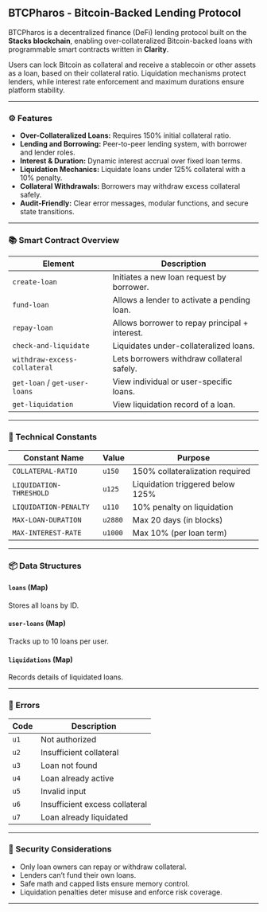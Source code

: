 

## BTCPharos - Bitcoin-Backed Lending Protocol

BTCPharos is a decentralized finance (DeFi) lending protocol built on the **Stacks blockchain**, enabling over-collateralized Bitcoin-backed loans with programmable smart contracts written in **Clarity**.

Users can lock Bitcoin as collateral and receive a stablecoin or other assets as a loan, based on their collateral ratio. Liquidation mechanisms protect lenders, while interest rate enforcement and maximum durations ensure platform stability.

---

### ⚙️ Features

* **Over-Collateralized Loans:** Requires 150% initial collateral ratio.
* **Lending and Borrowing:** Peer-to-peer lending system, with borrower and lender roles.
* **Interest & Duration:** Dynamic interest accrual over fixed loan terms.
* **Liquidation Mechanics:** Liquidate loans under 125% collateral with a 10% penalty.
* **Collateral Withdrawals:** Borrowers may withdraw excess collateral safely.
* **Audit-Friendly:** Clear error messages, modular functions, and secure state transitions.

---

### 📚 Smart Contract Overview

| Element                       | Description                                    |
| ----------------------------- | ---------------------------------------------- |
| `create-loan`                 | Initiates a new loan request by borrower.      |
| `fund-loan`                   | Allows a lender to activate a pending loan.    |
| `repay-loan`                  | Allows borrower to repay principal + interest. |
| `check-and-liquidate`         | Liquidates under-collateralized loans.         |
| `withdraw-excess-collateral`  | Lets borrowers withdraw collateral safely.     |
| `get-loan` / `get-user-loans` | View individual or user-specific loans.        |
| `get-liquidation`             | View liquidation record of a loan.             |

---

### 🧠 Technical Constants

| Constant Name           | Value   | Purpose                          |
| ----------------------- | ------- | -------------------------------- |
| `COLLATERAL-RATIO`      | `u150`  | 150% collateralization required  |
| `LIQUIDATION-THRESHOLD` | `u125`  | Liquidation triggered below 125% |
| `LIQUIDATION-PENALTY`   | `u110`  | 10% penalty on liquidation       |
| `MAX-LOAN-DURATION`     | `u2880` | Max 20 days (in blocks)          |
| `MAX-INTEREST-RATE`     | `u1000` | Max 10% (per loan term)          |

---

### 📦 Data Structures

#### `loans` (Map)

Stores all loans by ID.

#### `user-loans` (Map)

Tracks up to 10 loans per user.

#### `liquidations` (Map)

Records details of liquidated loans.

---

### 🚫 Errors

| Code | Description                    |
| ---- | ------------------------------ |
| `u1` | Not authorized                 |
| `u2` | Insufficient collateral        |
| `u3` | Loan not found                 |
| `u4` | Loan already active            |
| `u5` | Invalid input                  |
| `u6` | Insufficient excess collateral |
| `u7` | Loan already liquidated        |

---

### 🔐 Security Considerations

* Only loan owners can repay or withdraw collateral.
* Lenders can’t fund their own loans.
* Safe math and capped lists ensure memory control.
* Liquidation penalties deter misuse and enforce risk coverage.

---
